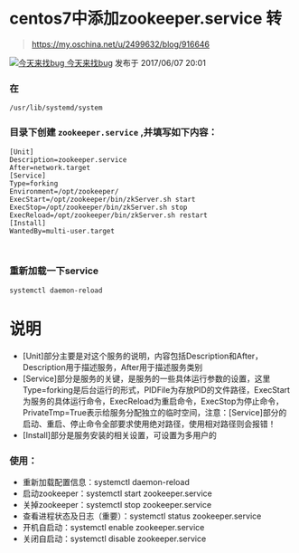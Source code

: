 # centos7中添加zookeeper.service 转

> https://my.oschina.net/u/2499632/blog/916646

[![今天来找bug](https://static.oschina.net/uploads/user/1249/2499632_50.jpg?t=1468545459000)  今天来找bug](https://my.oschina.net/u/2499632) 发布于 2017/06/07 20:01

### 在 

```
/usr/lib/systemd/system
```

### 目录下创建 `zookeeper.service` ,并填写如下内容：

```
[Unit]
Description=zookeeper.service
After=network.target
[Service]
Type=forking
Environment=/opt/zookeeper/
ExecStart=/opt/zookeeper/bin/zkServer.sh start
ExecStop=/opt/zookeeper/bin/zkServer.sh stop
ExecReload=/opt/zookeeper/bin/zkServer.sh restart
[Install]
WantedBy=multi-user.target
```

```
 
```

### 重新加载一下service

```
systemctl daemon-reload
```

# 说明

- [Unit]部分主要是对这个服务的说明，内容包括Description和After，Description用于描述服务，After用于描述服务类别
- [Service]部分是服务的关键，是服务的一些具体运行参数的设置，这里Type=forking是后台运行的形式，PIDFile为存放PID的文件路径，ExecStart为服务的具体运行命令，ExecReload为重启命令，ExecStop为停止命令，PrivateTmp=True表示给服务分配独立的临时空间，注意：[Service]部分的启动、重启、停止命令全部要求使用绝对路径，使用相对路径则会报错！
- [Install]部分是服务安装的相关设置，可设置为多用户的

### 使用：

- 重新加载配置信息：systemctl daemon-reload
- 启动zookeeper：systemctl start zookeeper.service
- 关掉zookeeper：systemctl stop zookeeper.service
- 查看进程状态及日志（重要）：systemctl status zookeeper.service
- 开机自启动：systemctl enable zookeeper.service
- 关闭自启动：systemctl disable zookeeper.service

 